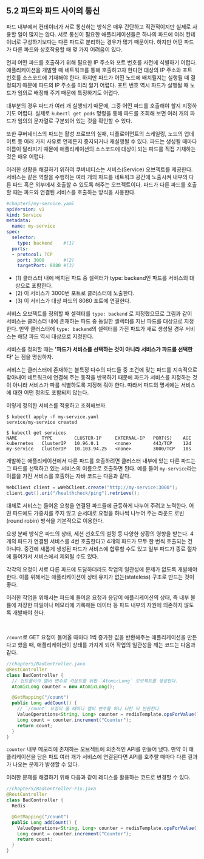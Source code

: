 ## 5.2 파드와 파드 사이의 통신

파드 내부에서 컨테이너가 서로 통신하는 방식은 매우 간단하고 직관적이지만 실제로 사용할 일이 많지는 않다. 서로 통신이 필요한 애플리케이션들은 하나의 파드에 여러 컨테이너로 구성하기보다는 다른 파드로 분리하는 경우가 많기 때문이다. 하지만 어떤 파드가 다른 파드와 상호작용할 때 몇 가지 어려움이 있다.

먼저 어떤 파드를 호출하기 위해 필요한 IP 주소와 포트 번호를 사전에 식별하기 어렵다. 애플리케이션을 개발할 때 네트워크를 통해 호출하고자 한다면 대상의 IP 주소와 포트 번호를 소스코드에 기재해야 한다. 하지만 파드가 어떤 노드에 배치될지는 실행될 때 결정되기 때문에 파드의 IP 주소를 미리 알기 어렵다. 포트 번호 역시 파드가 실행될 때 노드가 임의로 배정해 주기 때문에 특정하기도 어렵다.

대부분의 경우 파드가 여러 개 실행되기 때문에, 그중 어떤 파드를 호출해야 할지 지정하기도 어렵다. 실제로 `kubectl get pods` 명령을 통해 파드를 조회해 보면 여러 개의 파드가 임의의  문자열로 구분되어 있는 것을 확인할 수 있다.

또한 쿠버네티스의 파드는 활성 프로브의 실패, 디플로이먼트의 스케일링, 노드의 업데이트 등 여러 가지 사유로 언제든지 중지되거나 재실행될 수 있다. 파드는 생성될 때마다 이름이 달라지기 때문에 애플리케이션의 소스코드에 대상이 되는 파드를 직접 기재하는 것은 매우 어렵다.

이러한 상황을 해결하기 위하여 쿠버네티스는 서비스(Service) 오브젝트를 제공한다. 서비스는 같은 역할을 수행하는 여러 개의 파드를 네트워크 공간에 노출시켜 내부의 다른 파드 혹은 외부에서 호출할 수 있도록 해주는 오브젝트이다. 파드가 다른 파드를 호출할 때는 파드와 연결된 서비스를 호출하는 방식을 사용한다.

```yaml
#chapter5/my-service.yaml
apiVersion: v1
kind: Service
metadata:
  name: my-service
spec:
  selector:
    type: backend    #(1)
  ports:
  - protocol: TCP
    port: 3000       #(2)
    targetPort: 8080 #(3)
```
- (1) 클러스터 내에 배치된 파드 중 셀렉터가 type: backend인 파드를 서비스의 대상으로 포함한다.
- (2) 이 서비스가 3000번 포트로 클러스터에 노출한다.
- (3) 이 서비스가 대상 파드의 8080 포트에 연결한다.

서비스 오브젝트를 정의할 때 셀렉터를 `type: backend` 로 지정했으므로 그림과 같이 서비스는 클러스터 내에 존재하는 파드 중 동일한 셀렉터를 지닌 파드를 대상으로 지정한다. 만약 클러스터에 `type: backend`의 셀렉터를 가진 파드가 새로 생성될 경우 서비스는 해당 파드 역시 대상으로 지정한다.

서비스를 정의할 때는 **'파드가 서비스를 선택하는 것이 아니라 서비스가 파드를 선택한다'** 는 점을 명심하자.

서비스는 클러스터에 존재하는 불특정 다수의 파드들 중 조건에 맞는 파드를 지속적으로 찾아내어 네트워크에 연결해 주는 동작을 반복하기 때문에 파드가 서비스를 지정하는 것이 아니라 서비스가 파를 식별하도록 지정해 줘야 한다. 따라서 파드의 명세에는 서비스에 대한 어떤 정의도 포함되지 않는다.

이렇게 정의한 서비스를 적용하고 조회해보자.

```
$ kubectl apply -f my-service.yaml
service/my-service created
```

```
$ kubectl get services
NAME         TYPE        CLUSTER-IP     EXTERNAL-IP   PORT(S)    AGE
kubernetes   ClusterIP   10.96.0.1      <none>        443/TCP    12d
my-service   ClusterIP   10.103.94.25   <none>        3000/TCP   10s
```

개발하는 애플리케이션에서 다른 파드를 호출하려면 클러스터 내부에 있는 다른 파드는 그 파드를 선택하고 있는 서비스의 이름으로 호출하면 된다. 예를 들어 `my-service`라는 이름을 가진 서비스를 호출하는 자바 코드는 다음과 같다.

```java
WebClient client = wWebClient.create("http://my-service:3000");
client.get().uri("/healthcheck/ping").retrieve();
```

대체로 서비스는 들어온 요청을 연결된 파드들에 균등하게 나누어 주려고 노력한다. 어떤 파드에도 가중치를 주지 않고 순서대로 요청을 하나씩 나누어 주는 라운드 로빈(round robin) 방식을 기본적으로 이용한다.

요청 분배 방식은 파드의 상태, 세션 선호도의 설정 등 다양한 상황의 영향을 받는다. 4개의 파드가 연결된 서비스를 4번 호출한다고 4개의 파드가 모두 한 번씩 호출되는 건 아니다. 중간에 새롭게 생성된 파드가 서비스에 합류할 수도 있고 일부 파드가 종료 절차에 들어가서 서비스에서 제외될 수도 있다.

각각의 요청이 서로 다른 파드에 도달하더라도 작업의 일관성에 문제가 없도록 개발해야 한다. 이를 위해서는 애플리케이션이 상태 유지가 없는(stateless) 구조로 만드는 것이 좋다.

이러한 작업을 위해서는 파드에 들어온 요청과 응답이 애플리케이션의 상태, 즉 내부 볼륨에 저장한 파일이나 메모리에 기록해둔 데이터 등 파드 내부의 자원에 의존하지 않도록 개발해야 한다.

<br/>

`/count`로 GET 요청이 들어올 때마다 1씩 증가한 값을 반환해주는 애플리케이션을 만든다고 했을 때, 애플리케이션이 상태를 가지게 되어 작업의 일관성을 깨는 코드는 다음과 같다.

```java
//chapter5/BadController.java
@RestController
class BadController {
  // 컨트롤러의 멤버 변수로 카운트를 위한 `AtomicLong` 오브젝트를 생성한다.
  AtomicLong counter = new AtomicLong();

  @GetMapping("/count")
  public Long addCount() {
    // `/count` 요청이 올 때마다 멤버 변수를 하나 더한 뒤 반환한다.
    ValueOperations<String, Long> counter = redisTemplate.opsForValue();
    Long count = counter.increment("Counter");
    return count;
  }
}
```

`counter` 내부 메모리에 존재하는 오브젝트에 의존적인 API를 만들어 냈다. 만약 이 애플리케이션을 담은 파드 여러 개가 서비스에 연결된다면 API를 호추랄 때마다 다른 결과가 나오는 문제가 발생할 수 있다.

이러한 문제를 해결하기 위해 다음과 같이 레디스를 활용하는 코드로 변경할 수 있다.
```java
//chapter5/BadController-Fix.java
@RestController
class BadController {
  Redis

  @GetMapping("/count")
  public Long addCount() {
    ValueOperations<String, Long> counter = redisTemplate.opsForValue();
    Long count = counter.increment("Counter");
    return count;
  }
}
```
